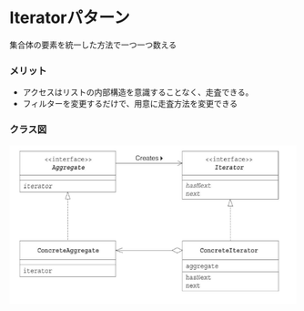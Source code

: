 # Iteratorパターン

集合体の要素を統一した方法で一つ一つ数える


### メリット

* アクセスはリストの内部構造を意識することなく、走査できる。
* フィルターを変更するだけで、用意に走査方法を変更できる

### クラス図
![ "クラス図"](./クラス図.png)
